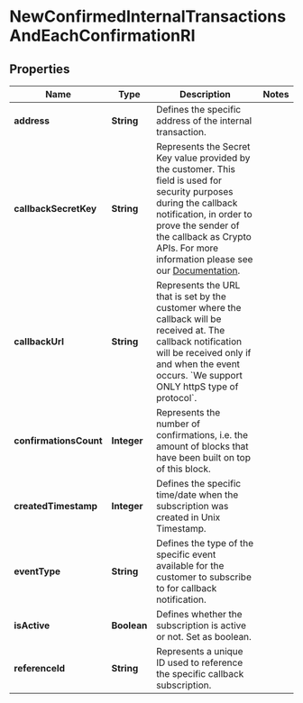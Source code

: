 

# NewConfirmedInternalTransactionsAndEachConfirmationRI


## Properties

| Name | Type | Description | Notes |
|------------ | ------------- | ------------- | -------------|
|**address** | **String** | Defines the specific address of the internal transaction. |  |
|**callbackSecretKey** | **String** | Represents the Secret Key value provided by the customer. This field is used for security purposes during the callback notification, in order to prove the sender of the callback as Crypto APIs. For more information please see our [Documentation](https://developers.cryptoapis.io/technical-documentation/general-information/callbacks#callback-security). |  |
|**callbackUrl** | **String** | Represents the URL that is set by the customer where the callback will be received at. The callback notification will be received only if and when the event occurs. &#x60;We support ONLY httpS type of protocol&#x60;. |  |
|**confirmationsCount** | **Integer** | Represents the number of confirmations, i.e. the amount of blocks that have been built on top of this block. |  |
|**createdTimestamp** | **Integer** | Defines the specific time/date when the subscription was created in Unix Timestamp. |  |
|**eventType** | **String** | Defines the type of the specific event available for the customer to subscribe to for callback notification. |  |
|**isActive** | **Boolean** | Defines whether the subscription is active or not. Set as boolean. |  |
|**referenceId** | **String** | Represents a unique ID used to reference the specific callback subscription. |  |




